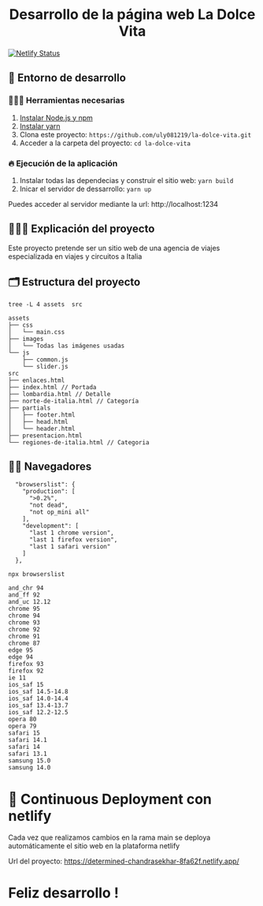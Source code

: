 <h1 align="center">
  Desarrollo de la página web La Dolce Vita
</h1>

[![Netlify Status](https://api.netlify.com/api/v1/badges/9a447aef-6604-491a-912e-af89c785e1a2/deploy-status)](https://app.netlify.com/sites/determined-chandrasekhar-8fa62f/deploys)

## 🚀 Entorno de desarrollo


### 👩🏽‍🚒 Herramientas necesarias 

1. [Instalar Node.js y npm](https://docs.npmjs.com/downloading-and-installing-node-js-and-npm)
2. [Instalar yarn](https://classic.yarnpkg.com/lang/en/docs/install)
3. Clona este proyecto: `https://github.com/uly081219/la-dolce-vita.git`
4. Acceder a la carpeta del proyecto: `cd la-dolce-vita`

### 🔥 Ejecución de la aplicación

1. Instalar todas las dependecias y construir el sitio web: `yarn build`
2. Inicar el servidor de dessarrollo: `yarn up`

Puedes acceder al servidor mediante la url: http://localhost:1234

## 👩🏽‍🏫 Explicación del proyecto

Este proyecto pretende ser un sitio web de una agencia de viajes especializada en viajes y circuitos a Italia

## 🗂 Estructura del proyecto

`tree -L 4 assets  src`

```
assets
├── css
│   └── main.css
├── images
│   └── Todas las imágenes usadas
└── js
    ├── common.js
    └── slider.js
src
├── enlaces.html
├── index.html // Portada
├── lombardia.html // Detalle
├── norte-de-italia.html // Categoría
├── partials
│   ├── footer.html
│   ├── head.html
│   └── header.html
├── presentacion.html
└── regiones-de-italia.html // Categoria
```

## 🦸🏼 Navegadores

```
  "browserslist": {
    "production": [
      ">0.2%",
      "not dead",
      "not op_mini all"
    ],
    "development": [
      "last 1 chrome version",
      "last 1 firefox version",
      "last 1 safari version"
    ]
  },
```

`npx browserslist`

```
and_chr 94
and_ff 92
and_uc 12.12
chrome 95
chrome 94
chrome 93
chrome 92
chrome 91
chrome 87
edge 95
edge 94
firefox 93
firefox 92
ie 11
ios_saf 15
ios_saf 14.5-14.8
ios_saf 14.0-14.4
ios_saf 13.4-13.7
ios_saf 12.2-12.5
opera 80
opera 79
safari 15
safari 14.1
safari 14
safari 13.1
samsung 15.0
samsung 14.0
```

# 📡 Continuous Deployment con netlify

Cada vez que realizamos cambios en la rama main se deploya automáticamente el sitio web en la plataforma netlify

Url del proyecto: https://determined-chandrasekhar-8fa62f.netlify.app/

# Feliz desarrollo !
